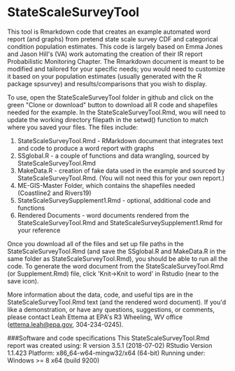 # StateScaleSurveyTool
This tool is Rmarkdown code that creates an example automated word report (and graphs) from pretend state scale survey CDF and categorical condition population estimates.  This code is largely based on Emma Jones and Jason Hill's (VA) work automating the creation of their IR report Probabilistic Monitoring Chapter.  The Rmarkdown document is meant to be modified and tailored for your specific needs; you would need to customize it based on your population estimates (usually generated with the R package spsurvey) and results/comparisons that you wish to display.  

To use, open the StateScaleSurveyTool folder in github and click on the green "Clone or download" button to download all R code and shapefiles needed for the example. In the StateScaleSurveyTool.Rmd, wou will need to update the working directory filepath in the setwd() function to match where you saved your files.  The files include:
1. StateScaleSurveyTool.Rmd - RMarkdown document that integrates text and code to produce a word report with graphs
2. SSglobal.R - a couple of functions and data wrangling, sourced by StateScaleSurveyTool.Rmd
3. MakeData.R - creation of fake data used in the example and sourced by StateScaleSurveyTool.Rmd.  (You will not need this for your own report.)
4. ME-GIS-Master Folder, which contains the shapefiles needed (Coastline2 and Rivers19)
5. StateScaleSurveySupplement1.Rmd - optional, additional code and functions
6. Rendered Documents - word documents rendered from the StateScaleSurveyTool.Rmd and StateScaleSurveySupplement1.Rmd for your reference

Once you download all of the files and set up file paths in the StateScaleSurveyTool.Rmd (and save the SSglobal.R and MakeData.R in the same folder as StateScaleSurveyTool.Rmd), you should be able to run all the code.  To generate the word document from the StateScaleSurveyTool.Rmd (or Supplement.Rmd) file, click 'Knit->Knit to word' in Rstudio (near to the save icon).

More information about the data, code, and useful tips are in the StateScaleSurveyTool.Rmd text (and the rendered word document).  If you'd like a demonstration, or have any questions, suggestions, or comments, please contact Leah Ettema at EPA's R3 Wheeling, WV office (ettema.leah@epa.gov, 304-234-0245).    

###Software and code specifications
This StateScaleSurveyTool.Rmd report was created using:
R version 3.5.1 (2018-07-02)
RStudio Version 1.1.423
Platform: x86_64-w64-mingw32/x64 (64-bit)
Running under: Windows >= 8 x64 (build 9200)




